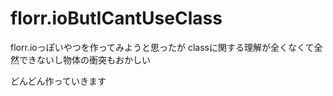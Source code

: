 # florr.ioButICantUseClass
florr.ioっぽいやつを作ってみようと思ったが
classに関する理解が全くなくて全然できないし物体の衝突もおかしい

どんどん作っていきます
